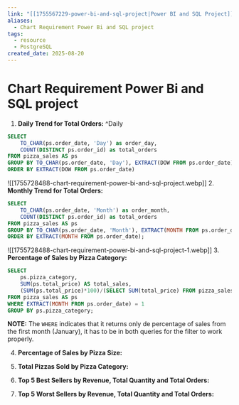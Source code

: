 ```yaml
---
link: "[[1755567229-power-bi-and-sql-project|Power BI and SQL Project]]"
aliases:
  - Chart Requirement Power Bi and SQL project
tags:
  - resource
  - PostgreSQL
created_date: 2025-08-20
---
```

# Chart Requirement Power Bi and SQL project
1. **Daily Trend for Total Orders:** ^Daily
```SQL
SELECT
	TO_CHAR(ps.order_date, 'Day') as order_day,
	COUNT(DISTINCT ps.order_id) as total_orders
FROM pizza_sales AS ps
GROUP BY TO_CHAR(ps.order_date, 'Day'), EXTRACT(DOW FROM ps.order_date)
ORDER BY EXTRACT(DOW FROM ps.order_date)
```
![[1755728488-chart-requirement-power-bi-and-sql-project.webp]]
2. **Monthly Trend for Total Orders:**
```SQL
SELECT
	TO_CHAR(ps.order_date, 'Month') as order_month,
	COUNT(DISTINCT ps.order_id) as total_orders
FROM pizza_sales AS ps
GROUP BY TO_CHAR(ps.order_date, 'Month'), EXTRACT(MONTH FROM ps.order_date)
ORDER BY EXTRACT(MONTH FROM ps.order_date);
```
![[1755728488-chart-requirement-power-bi-and-sql-project-1.webp]]
3. **Percentage of Sales by Pizza Category:**
```SQL
SELECT
	ps.pizza_category,
	SUM(ps.total_price) AS total_sales,
	(SUM(ps.total_price)*100)/(SELECT SUM(total_price) FROM pizza_sales WHERE EXTRACT(MONTH FROM order_date) = 1) as pct
FROM pizza_sales AS ps
WHERE EXTRACT(MONTH FROM ps.order_date) = 1
GROUP BY ps.pizza_category;
```
**NOTE:** The `WHERE` indicates that it returns only de percentage of sales from the first month (January), it has to be in both queries for the filter to work properly.

4. **Percentage of Sales by Pizza Size:**

5. **Total Pizzas Sold by Pizza Category:**

6. **Top 5 Best Sellers by Revenue, Total Quantity and Total Orders:**

7. **Top 5 Worst Sellers by Revenue, Total Quantity and Total Orders:**



